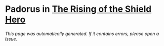 # Padorus in [The Rising of the Shield Hero](https://myanimelist.net/manga/67617/Tate_no_Yuusha_no_Nariagari)

###### This page was automatically generated. If it contains errors, please open a Issue.
